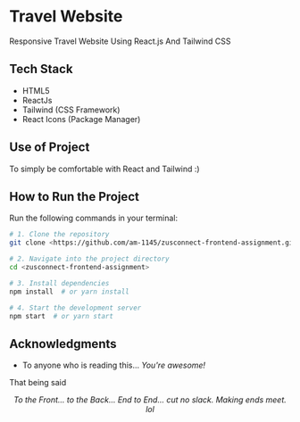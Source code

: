 # Travel Website

Responsive Travel Website Using React.js And Tailwind CSS 



## Tech Stack

- HTML5
- ReactJs
- Tailwind (CSS Framework)
- React Icons (Package Manager)


## Use of Project

To simply be comfortable with React and Tailwind :)

## How to Run the Project

Run the following commands in your terminal:

```bash
# 1. Clone the repository
git clone <https://github.com/am-1145/zusconnect-frontend-assignment.git>

# 2. Navigate into the project directory
cd <zusconnect-frontend-assignment>

# 3. Install dependencies
npm install  # or yarn install

# 4. Start the development server
npm start  # or yarn start
```


## Acknowledgments

- To anyone who is reading this... _You're awesome!_

That being said
_<p align="center">To the Front... to the Back... End to End... cut no slack. Making ends meet. lol</p>_
